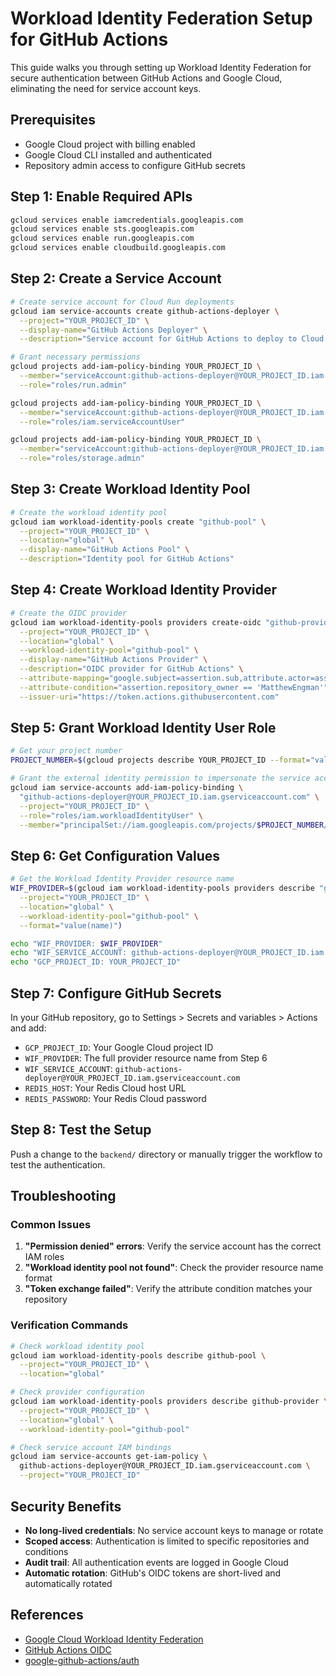 # Workload Identity Federation Setup for GitHub Actions

This guide walks you through setting up Workload Identity Federation for secure authentication between GitHub Actions and Google Cloud, eliminating the need for service account keys.

## Prerequisites

- Google Cloud project with billing enabled
- Google Cloud CLI installed and authenticated
- Repository admin access to configure GitHub secrets

## Step 1: Enable Required APIs

```bash
gcloud services enable iamcredentials.googleapis.com
gcloud services enable sts.googleapis.com
gcloud services enable run.googleapis.com
gcloud services enable cloudbuild.googleapis.com
```

## Step 2: Create a Service Account

```bash
# Create service account for Cloud Run deployments
gcloud iam service-accounts create github-actions-deployer \
  --project="YOUR_PROJECT_ID" \
  --display-name="GitHub Actions Deployer" \
  --description="Service account for GitHub Actions to deploy to Cloud Run"

# Grant necessary permissions
gcloud projects add-iam-policy-binding YOUR_PROJECT_ID \
  --member="serviceAccount:github-actions-deployer@YOUR_PROJECT_ID.iam.gserviceaccount.com" \
  --role="roles/run.admin"

gcloud projects add-iam-policy-binding YOUR_PROJECT_ID \
  --member="serviceAccount:github-actions-deployer@YOUR_PROJECT_ID.iam.gserviceaccount.com" \
  --role="roles/iam.serviceAccountUser"

gcloud projects add-iam-policy-binding YOUR_PROJECT_ID \
  --member="serviceAccount:github-actions-deployer@YOUR_PROJECT_ID.iam.gserviceaccount.com" \
  --role="roles/storage.admin"
```

## Step 3: Create Workload Identity Pool

```bash
# Create the workload identity pool
gcloud iam workload-identity-pools create "github-pool" \
  --project="YOUR_PROJECT_ID" \
  --location="global" \
  --display-name="GitHub Actions Pool" \
  --description="Identity pool for GitHub Actions"
```

## Step 4: Create Workload Identity Provider

```bash
# Create the OIDC provider
gcloud iam workload-identity-pools providers create-oidc "github-provider" \
  --project="YOUR_PROJECT_ID" \
  --location="global" \
  --workload-identity-pool="github-pool" \
  --display-name="GitHub Actions Provider" \
  --description="OIDC provider for GitHub Actions" \
  --attribute-mapping="google.subject=assertion.sub,attribute.actor=assertion.actor,attribute.repository=assertion.repository,attribute.repository_owner=assertion.repository_owner" \
  --attribute-condition="assertion.repository_owner == 'MatthewEngman'" \
  --issuer-uri="https://token.actions.githubusercontent.com"
```

## Step 5: Grant Workload Identity User Role

```bash
# Get your project number
PROJECT_NUMBER=$(gcloud projects describe YOUR_PROJECT_ID --format="value(projectNumber)")

# Grant the external identity permission to impersonate the service account
gcloud iam service-accounts add-iam-policy-binding \
  "github-actions-deployer@YOUR_PROJECT_ID.iam.gserviceaccount.com" \
  --project="YOUR_PROJECT_ID" \
  --role="roles/iam.workloadIdentityUser" \
  --member="principalSet://iam.googleapis.com/projects/$PROJECT_NUMBER/locations/global/workloadIdentityPools/github-pool/attribute.repository/MatthewEngman/documind"
```

## Step 6: Get Configuration Values

```bash
# Get the Workload Identity Provider resource name
WIF_PROVIDER=$(gcloud iam workload-identity-pools providers describe "github-provider" \
  --project="YOUR_PROJECT_ID" \
  --location="global" \
  --workload-identity-pool="github-pool" \
  --format="value(name)")

echo "WIF_PROVIDER: $WIF_PROVIDER"
echo "WIF_SERVICE_ACCOUNT: github-actions-deployer@YOUR_PROJECT_ID.iam.gserviceaccount.com"
echo "GCP_PROJECT_ID: YOUR_PROJECT_ID"
```

## Step 7: Configure GitHub Secrets

In your GitHub repository, go to Settings > Secrets and variables > Actions and add:

- `GCP_PROJECT_ID`: Your Google Cloud project ID
- `WIF_PROVIDER`: The full provider resource name from Step 6
- `WIF_SERVICE_ACCOUNT`: `github-actions-deployer@YOUR_PROJECT_ID.iam.gserviceaccount.com`
- `REDIS_HOST`: Your Redis Cloud host URL
- `REDIS_PASSWORD`: Your Redis Cloud password

## Step 8: Test the Setup

Push a change to the `backend/` directory or manually trigger the workflow to test the authentication.

## Troubleshooting

### Common Issues

1. **"Permission denied" errors**: Verify the service account has the correct IAM roles
2. **"Workload identity pool not found"**: Check the provider resource name format
3. **"Token exchange failed"**: Verify the attribute condition matches your repository

### Verification Commands

```bash
# Check workload identity pool
gcloud iam workload-identity-pools describe github-pool \
  --project="YOUR_PROJECT_ID" \
  --location="global"

# Check provider configuration
gcloud iam workload-identity-pools providers describe github-provider \
  --project="YOUR_PROJECT_ID" \
  --location="global" \
  --workload-identity-pool="github-pool"

# Check service account IAM bindings
gcloud iam service-accounts get-iam-policy \
  github-actions-deployer@YOUR_PROJECT_ID.iam.gserviceaccount.com \
  --project="YOUR_PROJECT_ID"
```

## Security Benefits

- **No long-lived credentials**: No service account keys to manage or rotate
- **Scoped access**: Authentication is limited to specific repositories and conditions
- **Audit trail**: All authentication events are logged in Google Cloud
- **Automatic rotation**: GitHub's OIDC tokens are short-lived and automatically rotated

## References

- [Google Cloud Workload Identity Federation](https://cloud.google.com/iam/docs/workload-identity-federation)
- [GitHub Actions OIDC](https://docs.github.com/en/actions/deployment/security-hardening-your-deployments/about-security-hardening-with-openid-connect)
- [google-github-actions/auth](https://github.com/google-github-actions/auth)
